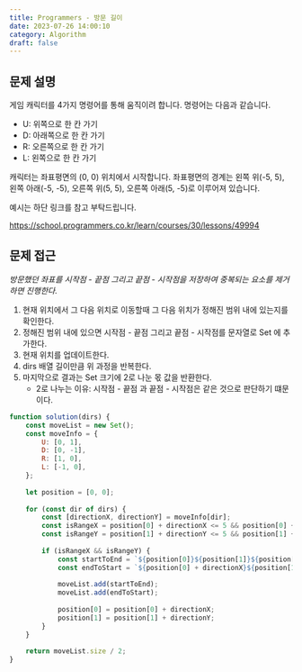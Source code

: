 ```yaml
---
title: Programmers - 방문 길이
date: 2023-07-26 14:00:10
category: Algorithm
draft: false
---
```


## 문제 설명

게임 캐릭터를 4가지 명령어를 통해 움직이려 합니다. 명령어는 다음과 같습니다.

- U: 위쪽으로 한 칸 가기
- D: 아래쪽으로 한 칸 가기
- R: 오른쪽으로 한 칸 가기
- L: 왼쪽으로 한 칸 가기

캐릭터는 좌표평면의 (0, 0) 위치에서 시작합니다. 좌표평면의 경계는 왼쪽 위(-5, 5), 왼쪽 아래(-5, -5), 오른쪽 위(5, 5), 오른쪽 아래(5, -5)로 이루어져 있습니다.

예시는 하단 링크를 참고 부탁드립니다.

https://school.programmers.co.kr/learn/courses/30/lessons/49994

## 문제 접근

*방문했던 좌표를 시작점 - 끝점 그리고 끝점 - 시작점을 저장하여 중복되는 요소를 제거하면 진행한다.*

1. 현재 위치에서 그 다음 위치로 이동할때 그 다음 위치가 정해진 범위 내에 있는지를 확인한다.
2. 정해진 범위 내에 있으면 시작점 - 끝점 그리고 끝점 - 시작점를 문자열로 Set 에 추가한다. 
3. 현재 위치를 업데이트한다.
4. dirs 배열 길이만큼 위 과정을 반복한다. 
5. 마지막으로 결과는 Set 크기에 2로 나눈 몫 값을 반환한다.
   - 2로 나누는 이유: 시작점 - 끝점 과 끝점 - 시작점은 같은 것으로 판단하기 떄문이다.


```javascript
function solution(dirs) {
    const moveList = new Set();
    const moveInfo = {
        U: [0, 1],
        D: [0, -1],
        R: [1, 0],
        L: [-1, 0],
    };
    
    let position = [0, 0];
    
    for (const dir of dirs) {
        const [directionX, directionY] = moveInfo[dir];
        const isRangeX = position[0] + directionX <= 5 && position[0] + directionX >= -5;
        const isRangeY = position[1] + directionY <= 5 && position[1] + directionY >= -5;
        
        if (isRangeX && isRangeY) {
            const startToEnd = `${position[0]}${position[1]}${position[0] + directionX}${position[1] + directionY}`;
            const endToStart = `${position[0] + directionX}${position[1] + directionY}${position[0]}${position[1]}`;
            
            moveList.add(startToEnd);
            moveList.add(endToStart);
            
            position[0] = position[0] + directionX;
            position[1] = position[1] + directionY;
        }
    }
    
    return moveList.size / 2;
}
```

